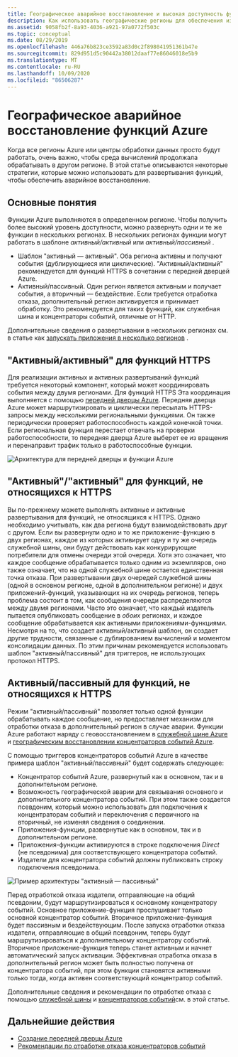 ```yaml
---
title: Географическое аварийное восстановление и высокая доступность функций Azure
description: Как использовать географические регионы для обеспечения избыточности и отработки отказа в функциях Azure.
ms.assetid: 9058fb2f-8a93-4036-a921-97a0772f503c
ms.topic: conceptual
ms.date: 08/29/2019
ms.openlocfilehash: 446a76b823ce3592a83d0c2f898041951361b47e
ms.sourcegitcommit: 829d951d5c90442a38012daaf77e86046018e5b9
ms.translationtype: MT
ms.contentlocale: ru-RU
ms.lasthandoff: 10/09/2020
ms.locfileid: "86506287"
---
```

# <a name="azure-functions-geo-disaster-recovery"></a>Географическое аварийное восстановление функций Azure

Когда все регионы Azure или центры обработки данных просто будут работать, очень важно, чтобы среда вычислений продолжала обрабатывать в другом регионе.  В этой статье описываются некоторые стратегии, которые можно использовать для развертывания функций, чтобы обеспечить аварийное восстановление.

## <a name="basic-concepts"></a>Основные понятия

Функции Azure выполняются в определенном регионе.  Чтобы получить более высокий уровень доступности, можно развернуть одни и те же функции в нескольких регионах.  В нескольких регионах функции могут работать в шаблоне *активный/активный* или *активный/пассивный* .  

* Шаблон "активный — активный". Оба региона активны и получают события (дублирующиеся или циклические). "Активный/активный" рекомендуется для функций HTTPS в сочетании с передней дверцей Azure.
* Активный/пассивный. Один регион является активным и получает события, а вторичный — бездействие.  Если требуется отработка отказа, дополнительный регион активируется и принимает обработку.  Это рекомендуется для таких функций, как служебная шина и концентраторы событий, отличные от HTTP.

Дополнительные сведения о развертывании в нескольких регионах см. в статье как [запускать приложения в несколько регионов](/azure/architecture/reference-architectures/app-service-web-app/multi-region) .

## <a name="activeactive-for-https-functions"></a>"Активный/активный" для функций HTTPS

Для реализации активных и активных развертываний функций требуется некоторый компонент, который может координировать события между двумя регионами.  Для функций HTTPS Эта координация выполняется с помощью [передней дверцы Azure](../frontdoor/front-door-overview.md).  Передняя дверца Azure может маршрутизировать и циклически пересылать HTTPS-запросы между несколькими региональными функциями.  Он также периодически проверяет работоспособность каждой конечной точки.  Если региональная функция перестает отвечать на проверки работоспособности, то передняя дверца Azure выберет ее из вращения и перенаправит трафик только в работоспособные функции.  

![Архитектура для передней дверцы и функции Azure](media/functions-geo-dr/front-door.png)  

## <a name="activeactive-for-non-https-functions"></a>"Активный"/"активный" для функций, не относящихся к HTTPS

Вы по-прежнему можете выполнять активные и активные развертывания для функций, не относящихся к HTTPS.  Однако необходимо учитывать, как два региона будут взаимодействовать друг с другом.  Если вы развернули одно и то же приложение-функцию в двух регионах, каждое из которых активирует одну и ту же очередь служебной шины, они будут действовать как конкурирующие потребители для отмены очереди этой очереди.  Хотя это означает, что каждое сообщение обрабатывается только одним из экземпляров, оно также означает, что на одной служебной шине остается единственная точка отказа.  При развертывании двух очередей служебной шины (одной в основном регионе, одной в дополнительном регионе) и двух приложений-функций, указывающих на их очередь регионов, теперь проблема состоит в том, как сообщения очереди распределяются между двумя регионами.  Часто это означает, что каждый издатель пытается опубликовать сообщение в *обоих* регионах, и каждое сообщение обрабатывается как активными приложениями-функциями.  Несмотря на то, что создает активный/активный шаблон, он создает другие трудности, связанные с дублированием вычислений и моментом консолидации данных.  По этим причинам рекомендуется использовать шаблон "активный/пассивный" для триггеров, не использующих протокол HTTPS.

## <a name="activepassive-for-non-https-functions"></a>Активный/пассивный для функций, не относящихся к HTTPS

Режим "активный/пассивный" позволяет только одной функции обрабатывать каждое сообщение, но предоставляет механизм для отработки отказа в дополнительный регион в случае аварии.  Функции Azure работают наряду с геовосстановлением в [служебной шине Azure](../service-bus-messaging/service-bus-geo-dr.md) и [географическим восстановлении концентраторов событий Azure](../event-hubs/event-hubs-geo-dr.md).

С помощью триггеров концентраторов событий Azure в качестве примера шаблон "активный/пассивный" будет содержать следующее:

* Концентратор событий Azure, развернутый как в основном, так и в дополнительном регионе.
* Возможность географической аварии для связывания основного и дополнительного концентратора событий.  При этом также создается псевдоним, который можно использовать для подключения к концентраторам событий и переключения с первичного на вторичный, не изменяя сведения о соединении.
* Приложения-функции, развернутые как в основном, так и в дополнительном регионе.
* Приложения-функции активируются в строке подключения *Direct* (не псевдонима) для соответствующего концентратора событий. 
* Издатели для концентратора событий должны публиковать строку подключения псевдонима. 

![Пример архитектуры "активный — пассивный"](media/functions-geo-dr/active-passive.png)

Перед отработкой отказа издатели, отправляющие на общий псевдоним, будут маршрутизироваться к основному концентратору событий.  Основное приложение-функция прослушивает только основной концентратор событий.  Вторичное приложение-функция будет пассивным и бездействующим.  После запуска отработки отказа издатели, отправляющие в общий псевдоним, теперь будут маршрутизироваться к дополнительному концентратору событий.  Вторичное приложение-функция теперь станет активным и начнет автоматический запуск активации.  Эффективная отработка отказа в дополнительный регион может быть полностью получена от концентратора событий, при этом функции становятся активными только тогда, когда активен соответствующий концентратор событий.

Дополнительные сведения и рекомендации по отработке отказа с помощью [служебной шины](../service-bus-messaging/service-bus-geo-dr.md) и [концентраторов событий](../event-hubs/event-hubs-geo-dr.md)см. в этой статье.

## <a name="next-steps"></a>Дальнейшие действия

* [Создание передней дверцы Azure](../frontdoor/quickstart-create-front-door.md)
* [Рекомендации по отработке отказа концентраторов событий](../event-hubs/event-hubs-geo-dr.md#considerations)
